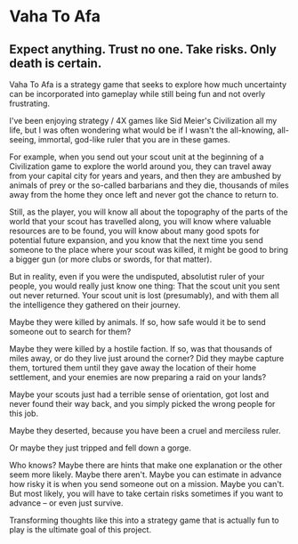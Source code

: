 # Vaha To Afa

## Expect anything. Trust no one. Take risks. Only death is certain.
Vaha To Afa is a strategy game 
that seeks to explore how much uncertainty can be incorporated into gameplay
while still being fun and not overly frustrating.

I've been enjoying strategy / 4X games like Sid Meier's Civilization all my life,
but I was often wondering what would be 
if I wasn't the all-knowing, all-seeing, immortal, god-like ruler
that you are in these games.

For example, when you send out your scout unit at the beginning of a Civilization game
to explore the world around you,
they can travel away from your capital city for years and years,
and then they are ambushed by animals of prey or the so-called barbarians
and they die,
thousands of miles away from the home they once left 
and never got the chance to return to.

Still, as the player, 
you will know all about the topography of the parts of the world 
that your scout has travelled along,
you will know where valuable resources are to be found, 
you will know about many good spots for potential future expansion,
and you know that the next time you send someone to the place where your scout was killed,
it might be good to bring a bigger gun (or more clubs or swords, for that matter).

But in reality, even if you were the undisputed, absolutist ruler of your people,
you would really just know one thing: 
That the scout unit you sent out never returned.
Your scout unit is lost (presumably), 
and with them all the intelligence they gathered on their journey.

Maybe they were killed by animals. 
If so, how safe would it be to send someone out to search for them?

Maybe they were killed by a hostile faction.
If so, was that thousands of miles away, or do they live just around the corner?
Did they maybe capture them,
tortured them until they gave away the location of their home settlement,
and your enemies are now preparing a raid on your lands?

Maybe your scouts just had a terrible sense of orientation,
got lost and never found their way back,
and you simply picked the wrong people for this job.

Maybe they deserted,
because you have been a cruel and merciless ruler.

Or maybe they just tripped and fell down a gorge.

Who knows?
Maybe there are hints that make one explanation or the other seem more likely.
Maybe there aren't.
Maybe you can estimate in advance how risky it is when you send someone out on a mission.
Maybe you can't. 
But most likely, you will have to take certain risks sometimes if you want to advance –
or even just survive.

Transforming thoughts like this into a strategy game that is actually fun to play
is the ultimate goal of this project.
